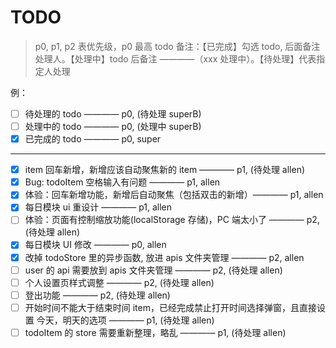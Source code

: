 # TODO

> p0, p1, p2 表优先级，p0 最高
> todo 备注：【已完成】勾选 todo, 后面备注处理人。【处理中】todo 后备注 ————（xxx 处理中）。【待处理】代表指定人处理

例：

- [ ] 待处理的 todo ———— p0, (待处理 superB)
- [ ] 处理中的 todo ———— p0, (处理中 superB)
- [x] 已完成的 todo ———— p0, super

---

- [x] item 回车新增，新增应该自动聚焦新的 item ———— p1, (待处理 allen)
- [x] Bug: todoItem 空格输入有问题 ———— p1, allen
- [x] 体验：回车新增功能，新增后自动聚焦（包括双击的新增）———— p1, allen
- [x] 每日模块 ui 重设计 ———— p1, allen
- [ ] 体验：页面有控制缩放功能(localStorage 存储)，PC 端太小了 ———— p2, (待处理 allen)
- [x] 每日模块 UI 修改 ———— p0, allen
- [x] 改掉 todoStore 里的异步函数, 放进 apis 文件夹管理 ———— p2, allen
- [ ] user 的 api 需要放到 apis 文件夹管理 ———— p2, (待处理 allen)
- [ ] 个人设置页样式调整 ———— p2, (待处理 allen)
- [ ] 登出功能 ———— p2, (待处理 allen)
- [ ] 开始时间不能大于结束时间 item，已经完成禁止打开时间选择弹窗，且直接设置 今天，明天的选项 ———— p1, (待处理 allen)
- [ ] todoItem 的 store 需要重新整理，略乱 ———— p1, (待处理 allen)
